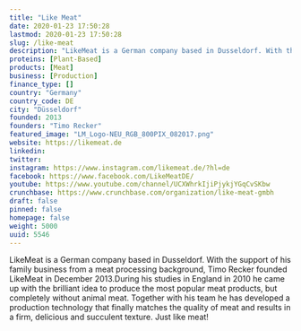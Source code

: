 ```yaml
---
title: "Like Meat"
date: 2020-01-23 17:50:28
lastmod: 2020-01-23 17:50:28
slug: /like-meat
description: "LikeMeat is a German company based in Dusseldorf. With the support of his family business from a meat processing background, Timo Recker founded LikeMeat in December 2013.During his studies in England in 2010 he came up with the brilliant idea to produce the most popular meat products, but completely without animal meat. Together with his team he has developed a production technology that finally matches the quality of meat and results in a firm, delicious and succulent texture. Just like meat!"
proteins: [Plant-Based]
products: [Meat]
business: [Production]
finance_type: []
country: "Germany"
country_code: DE
city: "Düsseldorf"
founded: 2013
founders: "Timo Recker"
featured_image: "LM_Logo-NEU_RGB_800PIX_082017.png"
website: https://likemeat.de
linkedin: 
twitter: 
instagram: https://www.instagram.com/likemeat.de/?hl=de
facebook: https://www.facebook.com/LikeMeatDE/
youtube: https://www.youtube.com/channel/UCXWhrkIjiPjykjYGqCvSKbw
crunchbase: https://www.crunchbase.com/organization/like-meat-gmbh
draft: false
pinned: false
homepage: false
weight: 5000
uuid: 5546
---
```

LikeMeat is a German company based in Dusseldorf. With the support of his family business from a meat processing background, Timo Recker founded LikeMeat in December 2013.During his studies in England in 2010 he came up with the brilliant idea to produce the most popular meat products, but completely without animal meat. Together with his team he has developed a production technology that finally matches the quality of meat and results in a firm, delicious and succulent texture. Just like meat!
